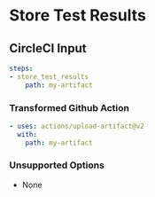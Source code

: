# Store Test Results

## CircleCI Input

```yaml
steps:
- store_test_results
    path: my-artifact
```

### Transformed Github Action

```yaml
- uses: actions/upload-artifact@v2
  with: 
    path: my-artifact
```

### Unsupported Options

- None
